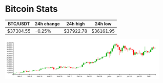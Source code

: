 # Bitcoin Stats

BTC/USDT|24h change|24h high|24h low|
|---|---|---|---|
|$37304.55|-0.25%|$37922.78|$36161.95|

<img src="./chart.svg">
